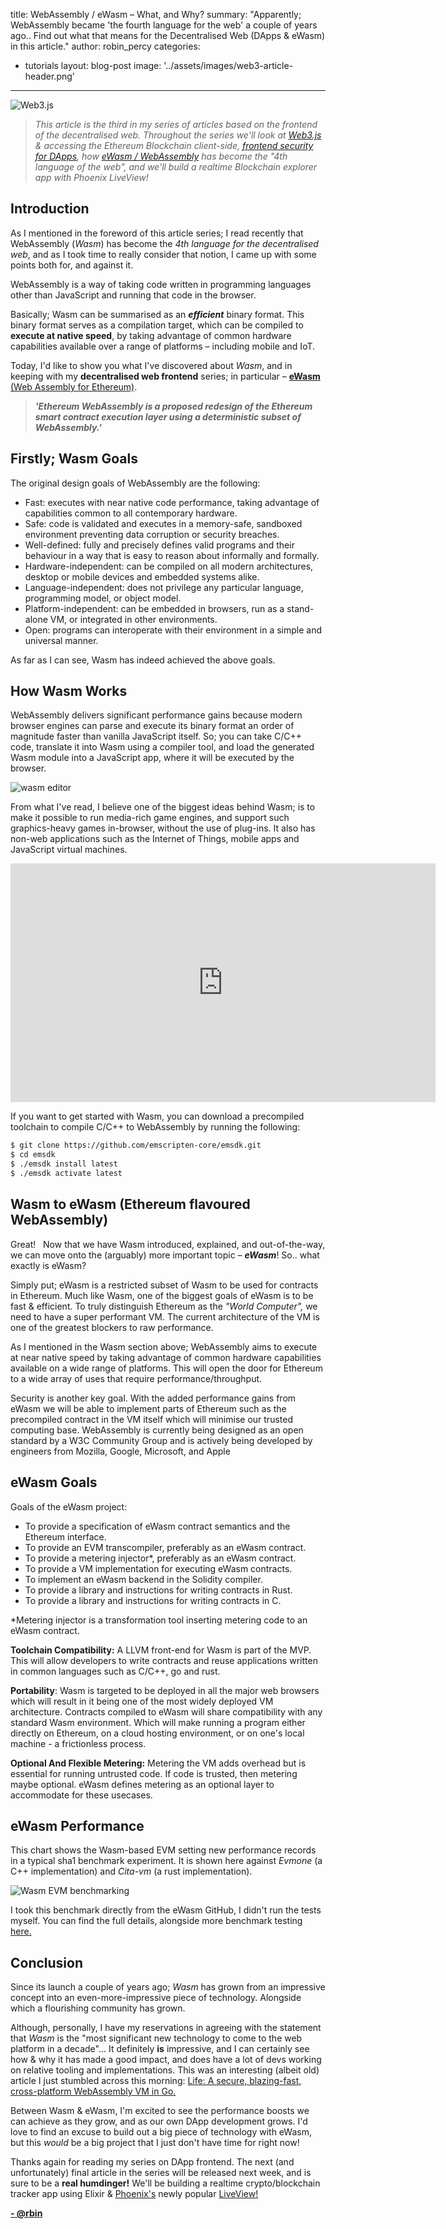 title: WebAssembly / eWasm – What, and Why?
summary: "Apparently; WebAssembly became 'the fourth language for the web' a couple of years ago.. Find out what that means for the Decentralised Web (DApps & eWasm) in this article."
author: robin_percy
categories:
  - tutorials
layout: blog-post
image: '../assets/images/web3-article-header.png'
---

![Web3.js](https://blog.embarklabs.io/assets/images/web3-article-header.png)


> *This article is the third in my series of articles based on the frontend of the decentralised web.  Throughout the series we'll look at [Web3.js](/news/2019/12/09/web3-what-are-your-options/) & accessing the Ethereum Blockchain client-side, [frontend security for DApps](/news/2020/01/30/dapp-frontend-security/), how [eWasm / WebAssembly](/news/2020/02/18/wasm-eWasm-what-and-why/) has become the "4th language of the web", and we'll build a realtime Blockchain explorer app with Phoenix LiveView!*

## Introduction

As I mentioned in the foreword of this article series; I read recently that WebAssembly (*Wasm*) has become the *4th language for the decentralised web*, and as I took time to really consider that notion, I came up with some points both for, and against it.

WebAssembly is a way of taking code written in programming languages other than JavaScript and running that code in the browser.

Basically; Wasm can be summarised as an ***efficient*** binary format.  This binary format serves as a compilation target, which can be compiled to **execute at native speed**, by taking advantage of common hardware capabilities available over a range of platforms – including mobile and IoT.

Today, I'd like to show you what I've discovered about *Wasm*, and in keeping with my  **decentralised web frontend** series; in particular – [**eWasm** (Web Assembly for Ethereum)](https://eWasm.readthedocs.io/en/mkdocs/).

> ***'Ethereum WebAssembly is a proposed redesign of the Ethereum smart contract execution layer using a deterministic subset of WebAssembly.'***



## Firstly; Wasm Goals

The original design goals of WebAssembly are the following:

 - Fast: executes with near native code performance, taking advantage of capabilities common to all contemporary hardware.
 - Safe: code is validated and executes in a memory-safe, sandboxed environment preventing data corruption or security breaches.
 - Well-defined: fully and precisely defines valid programs and their behaviour in a way that is easy to reason about informally and formally.
 - Hardware-independent: can be compiled on all modern architectures, desktop or mobile devices and embedded systems alike.
 - Language-independent: does not privilege any particular language, programming model, or object model.
 - Platform-independent: can be embedded in browsers, run as a stand-alone VM, or integrated in other environments.
 - Open: programs can interoperate with their environment in a simple and universal manner.

As far as I can see, Wasm has indeed achieved the above goals.



## How Wasm Works

WebAssembly delivers significant performance gains because modern browser engines can parse and execute its binary format an order of magnitude faster than vanilla JavaScript itself.  So; you can take C/C++ code, translate it into Wasm using a compiler tool, and load the generated Wasm module into a JavaScript app, where it will be executed by the browser.

![wasm editor](/assets/images/wasm_explorer_online_app.png)

From what I've read, I believe one of the biggest ideas behind Wasm; is to make it possible to run media-rich game engines, and support such graphics-heavy games in-browser, without the use of plug-ins. It also has non-web applications such as the Internet of Things, mobile apps and JavaScript virtual machines.

<iframe width="680" height="382" src="https://www.youtube.com/embed/MaJCfdmr9Wg" frameborder="0" allow="accelerometer; autoplay; encrypted-media; gyroscope; picture-in-picture" allowfullscreen></iframe>


If you want to get started with Wasm, you can download a precompiled toolchain to compile C/C++ to WebAssembly by running the following:

```bash
$ git clone https://github.com/emscripten-core/emsdk.git
$ cd emsdk
$ ./emsdk install latest
$ ./emsdk activate latest
```


## Wasm to eWasm (Ethereum flavoured WebAssembly)

Great! &nbsp; Now that we have Wasm introduced, explained, and out-of-the-way, we can move onto the (arguably) more important topic – ***eWasm***!  So.. what exactly is eWasm?

Simply put; eWasm is a restricted subset of Wasm to be used for contracts in Ethereum.  Much like Wasm, one of the biggest goals of eWasm is to be fast & efficient.  To truly distinguish Ethereum as the *"World Computer",* we need to have a super performant VM. The current architecture of the VM is one of the greatest blockers to raw performance.  

As I mentioned in the Wasm section above; WebAssembly aims to execute at near native speed by taking advantage of common hardware capabilities available on a wide range of platforms. This will open the door for Ethereum to a wide array of uses that require performance/throughput.

Security is another key goal.  With the added performance gains from eWasm we will be able to implement parts of Ethereum such as the precompiled contract in the VM itself which will minimise our trusted computing base.  WebAssembly is currently being designed as an open standard by a W3C Community Group and is actively being developed by engineers from Mozilla, Google, Microsoft, and Apple



## eWasm Goals

Goals of the eWasm project:

 - To provide a specification of eWasm contract semantics and the Ethereum interface.
 - To provide an EVM transcompiler, preferably as an eWasm contract.
 - To provide a metering injector*, preferably as an eWasm contract.
 - To provide a VM implementation for executing eWasm contracts.
 - To implement an eWasm backend in the Solidity compiler.
 - To provide a library and instructions for writing contracts in Rust.
 - To provide a library and instructions for writing contracts in C.

*Metering injector is a transformation tool inserting metering code to an eWasm contract.

**Toolchain Compatibility:** A LLVM front-end for Wasm is part of the MVP. This will allow developers to write contracts and reuse applications written in common languages such as C/C++, go and rust.

**Portability**: Wasm is targeted to be deployed in all the major web browsers which will result in it being one of the most widely deployed VM architecture. Contracts compiled to eWasm will share compatibility with any standard Wasm environment. Which will make running a program either directly on Ethereum, on a cloud hosting environment, or on one's local machine - a frictionless process.

**Optional And Flexible Metering:** Metering the VM adds overhead but is essential for running untrusted code. If code is trusted, then metering maybe optional. eWasm defines metering as an optional layer to accommodate for these usecases.


## eWasm Performance

This chart shows the Wasm-based EVM setting new performance records in a typical   sha1 benchmark experiment.  It is shown here against *Evmone* (a C++ implementation) and *Cita-vm* (a rust implementation).

![Wasm EVM benchmarking](/assets/images/wasm-evm-benchmarks.png)  

I took this benchmark directly from the eWasm GitHub, I didn't run the tests myself. You can find the full details, alongside more benchmark testing [here.](https://github.com/eWasm/benchmarking#sha1)



## Conclusion

Since its launch a couple of years ago; *Wasm* has grown from an impressive concept into an even-more-impressive piece of technology.  Alongside which a flourishing community has grown.  

Although, personally, I have my reservations in agreeing with the statement that *Wasm* is the "most significant new technology to come to the web platform in a decade"...   It definitely **is** impressive, and I can certainly see how & why it has made a good impact, and does have a lot of devs working on relative tooling and implementations.  This was an interesting (albeit old) article I just stumbled across this morning:  [Life: A secure, blazing-fast, cross-platform WebAssembly VM in Go.](https://medium.com/perlin-network/life-a-secure-blazing-fast-cross-platform-webassembly-vm-in-go-ea3b31fa6e09)

Between Wasm & eWasm, I'm excited to see the performance boosts we can achieve as they grow, and as our own DApp development grows.  I'd love to find an excuse to build out a big piece of technology with eWasm, but this *would* be a big project that I just don't have time for right now!

Thanks again for reading my series on DApp frontend.  The next (and unfortunately) final article in the series will be released next week, and is sure to be a **real humdinger!**  We'll be building a realtime crypto/blockchain tracker app using Elixir & [Phoenix's](https://www.phoenixframework.org/) newly popular [LiveView!](https://github.com/phoenixframework/phoenix_live_view)


[ **- @rbin**](https://twitter.com/rbin)
